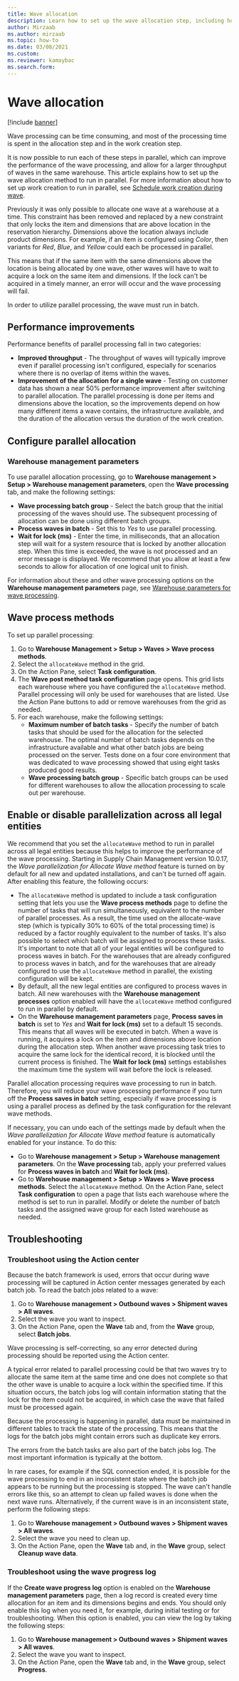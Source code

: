 ```yaml
---
title: Wave allocation
description: Learn how to set up the wave allocation step, including how to enable parallel processing for it, including an outline on performance enhancements.
author: Mirzaab
ms.author: mirzaab
ms.topic: how-to
ms.date: 03/08/2021
ms.custom:
ms.reviewer: kamaybac
ms.search.form:
---
```


# Wave allocation

[!include [banner](../includes/banner.md)]

Wave processing can be time consuming, and most of the processing time is spent in the allocation step and in the work creation step.

It is now possible to run each of these steps in parallel, which can improve the performance of the wave processing, and allow for a larger throughput of waves in the same warehouse. This article explains how to set up the wave allocation method to run in parallel. For more information about how to set up work creation to run in parallel, see [Schedule work creation during wave](configure-wave-schedule-work-creation.md).

Previously it was only possible to allocate one wave at a warehouse at a time. This constraint has been removed and replaced by a new constraint that only locks the item and dimensions that are above location in the reservation hierarchy. Dimensions above the location always include product dimensions. For example, if an item is configured using *Color*, then variants for *Red*, *Blue*, and *Yellow* could each be processed in parallel.

This means that if the same item with the same dimensions above the location is being allocated by one wave, other waves will have to wait to acquire a lock on the same item and dimensions. If the lock can't be acquired in a timely manner, an error will occur and the wave processing will fail.

In order to utilize parallel processing, the wave must run in batch.

## Performance improvements

Performance benefits of parallel processing fall in two categories:

- **Improved throughput** - The throughput of waves will typically improve even if parallel processing isn't configured, especially for scenarios where there is no overlap of items within the waves.
- **Improvement of the allocation for a single wave** - Testing on customer data has shown a near 50% performance improvement after switching to parallel allocation. The parallel processing is done per items and dimensions above the location, so the improvements depend on how many different items a wave contains, the infrastructure available, and the duration of the allocation versus the duration of the work creation.

## Configure parallel allocation

### Warehouse management parameters

To use parallel allocation processing, go to **Warehouse management > Setup > Warehouse management parameters**, open the **Wave processing** tab, and make the following settings:

- **Wave processing batch group** - Select the batch group that the initial processing of the waves should use. The subsequent processing of allocation can be done using different batch groups.
- **Process waves in batch** - Set this to *Yes* to use parallel processing.
- **Wait for lock (ms)** - Enter the time, in milliseconds, that an allocation step will wait for a system resource that is locked by another allocation step. When this time is exceeded, the wave is not processed and an error message is displayed. We recommend that you allow at least a few seconds to allow for allocation of one logical unit to finish.

For information about these and other wave processing options on the **Warehouse management parameters** page, see [Warehouse parameters for wave processing](wave-warehouse-parameters.md).

## Wave process methods

To set up parallel processing:

1. Go to **Warehouse Management > Setup > Waves > Wave process methods**.
1. Select the `allocateWave` method in the grid.
1. On the Action Pane, select **Task configuration**.
1. The **Wave post method task configuration** page opens. This grid lists each warehouse where you have configured the `allocateWave` method. Parallel processing will only be used for warehouses that are listed. Use the Action Pane buttons to add or remove warehouses from the grid as needed. 
1. For each warehouse, make the following settings:
    - **Maximum number of batch tasks** - Specify the number of batch tasks that should be used for the allocation for the selected warehouse. The optimal number of batch tasks depends on the infrastructure available and what other batch jobs are being processed on the server. Tests done on a four core environment that was dedicated to wave processing showed that using eight tasks produced good results.
    - **Wave processing batch group** - Specific batch groups can be used for different warehouses to allow the allocation processing to scale out per warehouse.

## Enable or disable parallelization across all legal entities

We recommend that you set the `allocateWave` method to run in parallel across all legal entities because this helps to improve the performance of the wave processing. Starting in Supply Chain Management version 10.0.17, the *Wave parallelization for Allocate Wave method* feature is turned on by default for all new and updated installations, and can't be turned off again. After enabling this feature, the following occurs:

- The `allocateWave` method is updated to include a task configuration setting that lets you use the **Wave process methods** page to define the number of tasks that will run simultaneously, equivalent to the number of parallel processes. As a result, the time used on the allocate-wave step (which is typically 30% to 60% of the total processing time) is reduced by a factor roughly equivalent to the number of tasks. It's also possible to select which batch will be assigned to process these tasks. It's important to note that all of your legal entities will be configured to process waves in batch. For the warehouses that are already configured to process waves in batch, and for the warehouses that are already configured to use the `allocateWave` method in parallel, the existing configuration will be kept.
- By default, all the new legal entities are configured to process waves in batch. All new warehouses with the **Warehouse management processes** option enabled will have the `allocateWave` method configured to run in parallel by default.
- On the **Warehouse management parameters** page, **Process saves in batch** is set to *Yes* and  **Wait for lock (ms)** set to a default 15 seconds. This means that all waves will be executed in batch. When a wave is running, it acquires a lock on the item and dimensions above location during the allocation step. When another wave processing task tries to acquire the same lock for the identical record, it is blocked until the current process is finished. The **Wait for lock (ms)** settings establishes the maximum time the system will wait before the lock is released.

Parallel allocation processing requires wave processing to run in batch. Therefore, you will reduce your wave processing performance if you turn off the **Process saves in batch** setting, especially if wave processing is using a parallel process as defined by the task configuration for the relevant wave methods.

If necessary, you can undo each of the settings made by default when the *Wave parallelization for Allocate Wave method* feature is automatically enabled for your instance. To do this:

- Go to **Warehouse management \> Setup \> Warehouse management parameters**. On the **Wave processing** tab, apply your preferred values for **Process waves in batch** and **Wait for lock (ms)**.
- Go to **Warehouse management \> Setup \> Waves \> Wave process methods**. Select the `allocateWave` method. On the Action Pane, select **Task configuration** to open a page that lists each warehouse where the method is set to run in parallel. Modify or delete the number of batch tasks and the assigned wave group for each listed warehouse as needed.

## Troubleshooting

### Troubleshoot using the Action center

Because the batch framework is used, errors that occur during wave processing will be captured in Action center messages generated by each batch job. To read the batch jobs related to a wave:

1. Go to **Warehouse management \> Outbound waves \> Shipment waves \> All waves**.
1. Select the wave you want to inspect.
1. On the Action Pane, open the **Wave** tab and, from the **Wave** group, select **Batch jobs**.

Wave processing is self-correcting, so any error detected during processing should be reported using the Action center.

A typical error related to parallel processing could be that two waves try to allocate the same item at the same time and one does not complete so that the other wave is unable to acquire a lock within the specified time. If this situation occurs, the batch jobs log will contain information stating that the lock for the item could not be acquired, in which case the wave that failed must be processed again.

Because the processing is happening in parallel, data must be maintained in different tables to track the state of the processing. This means that the logs for the batch jobs might contain errors such as duplicate key errors.

The errors from the batch tasks are also part of the batch jobs log. The most important information is typically at the bottom.

In rare cases, for example if the SQL connection ended, it is possible for the wave processing to end in an inconsistent state where the batch job appears to be running but the processing is stopped. The wave can't handle errors like this, so an attempt to clean up failed waves is done when the next wave runs. Alternatively, if the current wave is in an inconsistent state, perform the following steps:

1. Go to **Warehouse management \> Outbound waves \> Shipment waves \> All waves**.
1. Select the wave you need to clean up.
1. On the Action Pane, open the **Wave** tab and, in the **Wave** group, select **Cleanup wave data**.

### Troubleshoot using the wave progress log

If the **Create wave progress log** option is enabled on the **Warehouse management parameters** page, then a log record is created every time allocation for an item and its dimensions begins and ends. You should only enable this log when you need it, for example, during initial testing or for troubleshooting. When this option is enabled, you can view the log by taking the following steps:

1. Go to **Warehouse management \> Outbound waves \> Shipment waves \> All waves**.
1. Select the wave you want to inspect.
1. On the Action Pane, open the **Wave** tab and, in the **Wave** group, select **Progress**.
